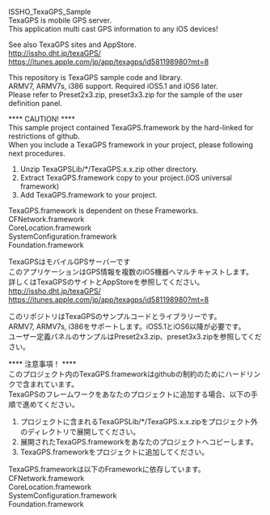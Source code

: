 ISSHO_TexaGPS_Sample  
TexaGPS is mobile GPS server.  
This application multi cast GPS information to any iOS devices!  

See also TexaGPS sites and AppStore.  
http://issho.dht.jp/texaGPS/  
https://itunes.apple.com/jp/app/texagps/id581198980?mt=8  
  
This repository is TexaGPS sample code and library.  
ARMV7, ARMV7s, i386 support. Required iOS5.1 and iOS6 later.  
Please refer to Preset2x3.zip, preset3x3.zip for the sample of the user definition panel.
  
**** CAUTION! ****  
This sample project contained TexaGPS.framework by the hard-linked for restrictions of github.   
When you include a TexaGPS framework in your project, please following next procedures.   
1. Unzip TexaGPSLib/*/TexaGPS.x.x.zip other directory.  
2. Extract TexaGPS.framework copy to your project.(iOS universal framework)  
3. Add TexaGPS.framework to your project.  

TexaGPS.framework is dependent on these Frameworks.   
CFNetwork.framework  
CoreLocation.framework  
SystemConfiguration.framework  
Foundation.framework  
  
  
  
TexaGPSはモバイルGPSサーバーです  
このアプリケーションはGPS情報を複数のiOS機器へマルチキャストします。  
詳しくはTexaGPSのサイトとAppStoreを参照してください。  
http://issho.dht.jp/texaGPS/  
https://itunes.apple.com/jp/app/texagps/id581198980?mt=8  
	
このリポジトリはTexaGPSのサンプルコードとライブラリーです。  
ARMV7, ARMV7s, i386をサポートします。iOS5.1とiOS6以降が必要です。  
ユーザー定義パネルのサンプルはPreset2x3.zip、preset3x3.zipを参照してください。

**** 注意事項！ ****  
このプロジェクト内のTexaGPS.frameworkはgithubの制約のためにハードリンクで含まれています。  
TexaGPSのフレームワークをあなたのプロジェクトに追加する場合、以下の手順で進めてください。  
1. プロジェクトに含まれるTexaGPSLib/*/TexaGPS.x.x.zipをプロジェクト外のディレクトリで展開してください。  
2. 展開されたTexaGPS.frameworkをあなたのプロジェクトへコピーします。  
3. TexaGPS.frameworkをプロジェクトに追加してください。  

TexaGPS.frameworkは以下のFrameworkに依存しています。  
CFNetwork.framework  
CoreLocation.framework  
SystemConfiguration.framework  
Foundation.framework  
  
